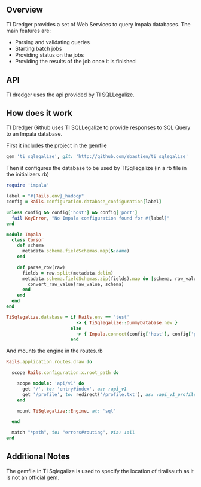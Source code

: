 ## Overview

TI Dredger provides a set of Web Services to query Impala databases. The main features are:
- Parsing and validating queries
- Starting batch jobs
- Providing status on the jobs
- Providing the results of the job once it is finished

## API

TI dredger uses the api provided by TI SQLLegalize.

## How does it work

TI Dredger Github uses TI SQLLegalize to provide responses to SQL Query to an Impala database.

First it includes the project in the gemfile

```ruby
gem 'ti_sqlegalize', git: 'http://github.com/ebastien/ti_sqlegalize'
```

Then it configures the database to be used by TISqllegalize (in a rb file in the initializers.rb)

```ruby
require 'impala'

label = "#{Rails.env}_hadoop"
config = Rails.configuration.database_configuration[label]

unless config && config['host'] && config['port']
  fail KeyError, "No Impala configuration found for #{label}"
end

module Impala
  class Cursor
    def schema
      metadata.schema.fieldSchemas.map(&:name)
    end

    def parse_row(raw)
      fields = raw.split(metadata.delim)
      metadata.schema.fieldSchemas.zip(fields).map do |schema, raw_value|
        convert_raw_value(raw_value, schema)
      end
    end
  end
end

TiSqlegalize.database = if Rails.env == 'test'
                          -> { TiSqlegalize::DummyDatabase.new }
                        else
                          -> { Impala.connect(config['host'], config['port']) }
                        end
```

And mounts the engine in the routes.rb

```ruby
Rails.application.routes.draw do

  scope Rails.configuration.x.root_path do

    scope module: 'api/v1' do
      get '/', to: 'entry#index', as: :api_v1
      get '/profile', to: redirect('/profile.txt'), as: :api_v1_profile
    end

    mount TiSqlegalize::Engine, at: 'sql'

  end

  match "*path", to: "errors#routing", via: :all
end
```

## Additional Notes

The gemfile in TI Sqlegalize is used to specify the location of tirailsauth as it is not an official gem.
